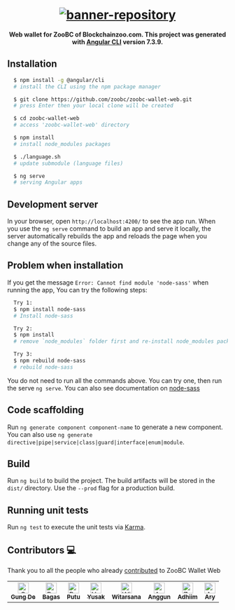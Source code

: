 <h1 align="center">
  <a href="https://github.com/zoobc/zoobc-wallet-web">
    <img src="src/assets/anims/zoobc-wallet-web.gif" alt="banner-repository"></img>
  </a>
</h1>

<p align="center">
  <strong>Web wallet for ZooBC of Blockchainzoo.com. This project was generated with 
  <a href="https://github.com/angular/angular-cli">Angular CLI</a> version 7.3.9.</strong>
</p>

## Installation

```bash
  $ npm install -g @angular/cli
  # install the CLI using the npm package manager

  $ git clone https://github.com/zoobc/zoobc-wallet-web.git
  # press Enter then your local clone will be created

  $ cd zoobc-wallet-web
  # access 'zoobc-wallet-web' directory

  $ npm install
  # install node_modules packages

  $ ./language.sh
  # update submodule (language files)

  $ ng serve
  # serving Angular apps
```

## Development server

In your browser, open `http://localhost:4200/` to see the app run. When you use the `ng serve` command to build an app and serve it locally, the server automatically rebuilds the app and reloads the page when you change any of the source files.

## Problem when installation

If you get the message `Error: Cannot find module 'node-sass'` when running the app, You can try the following steps:

```bash
  Try 1:
  $ npm install node-sass
  # Install node-sass

  Try 2:
  $ npm install
  # remove `node_modules` folder first and re-install node_modules packages

  Try 3:
  $ npm rebuild node-sass
  # rebuild node-sass
```

You do not need to run all the commands above. You can try one, then run the serve `ng serve`. You can also see documentation on [node-sass](https://github.com/sass/node-sass)

## Code scaffolding

Run `ng generate component component-name` to generate a new component. You can also use `ng generate directive|pipe|service|class|guard|interface|enum|module`.

## Build

Run `ng build` to build the project. The build artifacts will be stored in the `dist/` directory. Use the `--prod` flag for a production build.

## Running unit tests

Run `ng test` to execute the unit tests via [Karma](https://karma-runner.github.io).

## Contributors 💻

Thank you to all the people who already [contributed](https://github.com/zoobc/zoobc-wallet-web/graphs/contributors) to ZooBC Wallet Web

<table>
  <td align="center">
    <a href="https://github.com/gungdesurya">
      <img src="https://avatars1.githubusercontent.com/u/16068576?s=400&u=7a760de73557cf30f4b61fdf3e28d2b7780ec4d6&v=4" width="25px;" alt="Gung De Surya" />
      <br /><sub><b>Gung De</b></sub>
    </a>
  </td>
  <td align="center">
    <a href="https://github.com/bagasAgastya">
      <img src="https://avatars0.githubusercontent.com/u/43229728?s=400&u=37969638269840f8b3a492776ca85c11a025cdb0&v=4" width="25px;" alt="Bagas Agastya" />
      <br /><sub><b>Bagas</b></sub>
    </a>
  </td>
  <td align="center">
    <a href="https://github.com/jhonkus">
      <img src="https://avatars0.githubusercontent.com/u/8806824?s=400&u=0972c2854c3d99398defb7b222bbd69f3dcba754&v=4" width="25px;" alt="Putu Kusuma" />
      <br /><sub><b>Putu</b></sub>
    </a>
  </td>
  <td align="center">
    <a href="https://github.com/yusakman">
      <img src="https://avatars2.githubusercontent.com/u/36572181?s=400&v=4" width="25px;" alt="Yusak Manullang" />
      <br /><sub><b>Yusak</b></sub>
    </a>
  </td>
  <td align="center">
    <a href="https://github.com/witarsana">
      <img src="https://avatars3.githubusercontent.com/u/16716094?s=400&u=1884ab616ca41aee1b4218107fe8d4cf409043f0&v=4" width="25px;" alt="Witarsana" />
      <br /><sub><b>Witarsana</b></sub>
    </a>
  </td>
  <td align="center">
    <a href="https://github.com/gundwiguna">
      <img src="https://avatars0.githubusercontent.com/u/43126599?s=460&v=4" width="25px;" alt="Anggun Dwiguna" />
      <br /><sub><b>Anggun</b></sub>
    </a>
  </td>
  <td align="center">
    <a href="https://github.com/zaenury">
      <img src="https://avatars1.githubusercontent.com/u/42806183?s=460&v=4" width="25px;" alt="Zaenury Adhiim" />
      <br /><sub><b>Adhiim</b></sub>
    </a>
  </td>
  <td align="center">
    <a href="https://github.com/aryatmajaya">
      <img src="https://avatars1.githubusercontent.com/u/15972796?s=400&u=d768fa7fee52275225d198f6a93826e460976bac&v=4" width="25px;" alt="Ary Atmajaya" />
      <br /><sub><b>Ary</b></sub>
    </a>
  </td>
</table>
